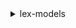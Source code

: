 <details>

<summary>
lex-models
</summary>

- <details><summary>create-bot-version</summary>

  * --name
  * --checksum
  * --cli-input-json
  * --cli-input-yaml
  * --generate-cli-skeleton


- <details><summary>create-intent-version</summary>

  * --name
  * --checksum
  * --cli-input-json
  * --cli-input-yaml
  * --generate-cli-skeleton


- <details><summary>create-slot-type-version</summary>

  * --name
  * --checksum
  * --cli-input-json
  * --cli-input-yaml
  * --generate-cli-skeleton


- <details><summary>delete-bot</summary>

  * --name
  * --cli-input-json
  * --cli-input-yaml
  * --generate-cli-skeleton


- <details><summary>delete-bot-alias</summary>

  * --name
  * --bot-name
  * --cli-input-json
  * --cli-input-yaml
  * --generate-cli-skeleton


- <details><summary>delete-bot-channel-association</summary>

  * --name
  * --bot-name
  * --bot-alias
  * --cli-input-json
  * --cli-input-yaml
  * --generate-cli-skeleton


- <details><summary>delete-bot-version</summary>

  * --name
  * --bot-version
  * --cli-input-json
  * --cli-input-yaml
  * --generate-cli-skeleton


- <details><summary>delete-intent</summary>

  * --name
  * --cli-input-json
  * --cli-input-yaml
  * --generate-cli-skeleton


- <details><summary>delete-intent-version</summary>

  * --name
  * --intent-version
  * --cli-input-json
  * --cli-input-yaml
  * --generate-cli-skeleton


- <details><summary>delete-slot-type</summary>

  * --name
  * --cli-input-json
  * --cli-input-yaml
  * --generate-cli-skeleton


- <details><summary>delete-slot-type-version</summary>

  * --name
  * --slot-type-version
  * --cli-input-json
  * --cli-input-yaml
  * --generate-cli-skeleton


- <details><summary>delete-utterances</summary>

  * --bot-name
  * --user-id
  * --cli-input-json
  * --cli-input-yaml
  * --generate-cli-skeleton


- <details><summary>get-bot</summary>

  * --name
  * --version-or-alias
  * --cli-input-json
  * --cli-input-yaml
  * --generate-cli-skeleton


- <details><summary>get-bot-alias</summary>

  * --name
  * --bot-name
  * --cli-input-json
  * --cli-input-yaml
  * --generate-cli-skeleton


- <details><summary>get-bot-aliases</summary>

  * --bot-name
  * --name-contains
  * --cli-input-json
  * --cli-input-yaml
  * --starting-token
  * --page-size
  * --max-items
  * --generate-cli-skeleton


- <details><summary>get-bot-channel-association</summary>

  * --name
  * --bot-name
  * --bot-alias
  * --cli-input-json
  * --cli-input-yaml
  * --generate-cli-skeleton


- <details><summary>get-bot-channel-associations</summary>

  * --bot-name
  * --bot-alias
  * --name-contains
  * --cli-input-json
  * --cli-input-yaml
  * --starting-token
  * --page-size
  * --max-items
  * --generate-cli-skeleton


- <details><summary>get-bots</summary>

  * --name-contains
  * --cli-input-json
  * --cli-input-yaml
  * --starting-token
  * --page-size
  * --max-items
  * --generate-cli-skeleton


- <details><summary>get-bot-versions</summary>

  * --name
  * --cli-input-json
  * --cli-input-yaml
  * --starting-token
  * --page-size
  * --max-items
  * --generate-cli-skeleton


- <details><summary>get-builtin-intent</summary>

  * --signature
  * --cli-input-json
  * --cli-input-yaml
  * --generate-cli-skeleton


- <details><summary>get-builtin-intents</summary>

  * --locale
  * --signature-contains
  * --cli-input-json
  * --cli-input-yaml
  * --starting-token
  * --page-size
  * --max-items
  * --generate-cli-skeleton


- <details><summary>get-builtin-slot-types</summary>

  * --locale
  * --signature-contains
  * --cli-input-json
  * --cli-input-yaml
  * --starting-token
  * --page-size
  * --max-items
  * --generate-cli-skeleton


- <details><summary>get-export</summary>

  * --name
  * --resource-type
  * --export-type
  * --resource-version
  * --cli-input-json
  * --cli-input-yaml
  * --generate-cli-skeleton


- <details><summary>get-import</summary>

  * --import-id
  * --cli-input-json
  * --cli-input-yaml
  * --generate-cli-skeleton


- <details><summary>get-intent</summary>

  * --name
  * --intent-version
  * --cli-input-json
  * --cli-input-yaml
  * --generate-cli-skeleton


- <details><summary>get-intents</summary>

  * --name-contains
  * --cli-input-json
  * --cli-input-yaml
  * --starting-token
  * --page-size
  * --max-items
  * --generate-cli-skeleton


- <details><summary>get-intent-versions</summary>

  * --name
  * --cli-input-json
  * --cli-input-yaml
  * --starting-token
  * --page-size
  * --max-items
  * --generate-cli-skeleton


- <details><summary>get-migration</summary>

  * --migration-id
  * --cli-input-json
  * --cli-input-yaml
  * --generate-cli-skeleton


- <details><summary>get-migrations</summary>

  * --sort-by-attribute
  * --sort-by-order
  * --v1-bot-name-contains
  * --migration-status-equals
  * --max-results
  * --next-token
  * --cli-input-json
  * --cli-input-yaml
  * --generate-cli-skeleton


- <details><summary>get-slot-type</summary>

  * --name
  * --slot-type-version
  * --cli-input-json
  * --cli-input-yaml
  * --generate-cli-skeleton


- <details><summary>get-slot-types</summary>

  * --name-contains
  * --cli-input-json
  * --cli-input-yaml
  * --starting-token
  * --page-size
  * --max-items
  * --generate-cli-skeleton


- <details><summary>get-slot-type-versions</summary>

  * --name
  * --cli-input-json
  * --cli-input-yaml
  * --starting-token
  * --page-size
  * --max-items
  * --generate-cli-skeleton


- <details><summary>get-utterances-view</summary>

  * --bot-name
  * --bot-versions
  * --status-type
  * --cli-input-json
  * --cli-input-yaml
  * --generate-cli-skeleton


- <details><summary>help</summary>

  * 


- <details><summary>list-tags-for-resource</summary>

  * --resource-arn
  * --cli-input-json
  * --cli-input-yaml
  * --generate-cli-skeleton


- <details><summary>put-bot</summary>

  * --name
  * --description
  * --intents
  * --enable-model-improvements
  * --no-enable-model-improvements
  * --nlu-intent-confidence-threshold
  * --clarification-prompt
  * --abort-statement
  * --idle-session-ttl-in-seconds
  * --voice-id
  * --checksum
  * --process-behavior
  * --locale
  * --child-directed
  * --no-child-directed
  * --detect-sentiment
  * --no-detect-sentiment
  * --create-version
  * --no-create-version
  * --tags
  * --cli-input-json
  * --cli-input-yaml
  * --generate-cli-skeleton


- <details><summary>put-bot-alias</summary>

  * --name
  * --description
  * --bot-version
  * --bot-name
  * --checksum
  * --conversation-logs
  * --tags
  * --cli-input-json
  * --cli-input-yaml
  * --generate-cli-skeleton


- <details><summary>put-intent</summary>

  * --name
  * --description
  * --slots
  * --sample-utterances
  * --confirmation-prompt
  * --rejection-statement
  * --follow-up-prompt
  * --conclusion-statement
  * --dialog-code-hook
  * --fulfillment-activity
  * --parent-intent-signature
  * --checksum
  * --create-version
  * --no-create-version
  * --kendra-configuration
  * --input-contexts
  * --output-contexts
  * --cli-input-json
  * --cli-input-yaml
  * --generate-cli-skeleton


- <details><summary>put-slot-type</summary>

  * --name
  * --description
  * --enumeration-values
  * --checksum
  * --value-selection-strategy
  * --create-version
  * --no-create-version
  * --parent-slot-type-signature
  * --slot-type-configurations
  * --cli-input-json
  * --cli-input-yaml
  * --generate-cli-skeleton


- <details><summary>start-import</summary>

  * --payload
  * --resource-type
  * --merge-strategy
  * --tags
  * --cli-input-json
  * --cli-input-yaml
  * --generate-cli-skeleton


- <details><summary>start-migration</summary>

  * --v1-bot-name
  * --v1-bot-version
  * --v2-bot-name
  * --v2-bot-role
  * --migration-strategy
  * --cli-input-json
  * --cli-input-yaml
  * --generate-cli-skeleton


- <details><summary>tag-resource</summary>

  * --resource-arn
  * --tags
  * --cli-input-json
  * --cli-input-yaml
  * --generate-cli-skeleton


- <details><summary>untag-resource</summary>

  * --resource-arn
  * --tag-keys
  * --cli-input-json
  * --cli-input-yaml
  * --generate-cli-skeleton


</details>

